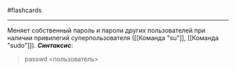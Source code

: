#flashcards 
***
Меняет собственный пароль и пароли других пользователей при наличии привилегий суперпользователя ([[Команда "su"]], [[Команда "sudo"]]).
***Синтаксис***:
>passwd <пользователь>